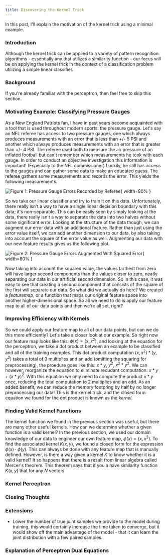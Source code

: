 ```yaml
---
title: Discovering the Kernel Trick
---
```


In this post, I'll explain the motivation of the kernel trick using a minimal example.

### Introduction
Although the kernel trick can be applied to a variety of pattern recognition algorithms - essentially any that utilizes a similarity function - our focus will be on applying the kernel trick in the context of a classification problem utilizing a simple linear classifier.

### Background
If you're already familiar with the perceptron, then feel free to skip this section. 

### Motivating Example: Classifying Pressure Gauges
As a New England Patriots fan, I have in past years become acquainted with a tool that is used throughout modern sports: the pressure gauge. Let's say an NFL referee has access to two pressure gauges, one which always produces measurements with an error that is less than +/- 5 PSI and another which always produces measurements with an error that is greater than +/- 4 PSI. The referee used both to measure the air pressure of an inflated football but can't remember which measurements he took with each gauge. In order to conduct an objective investigation this information is important! (Especially to the NFL commissioner) Luckily, he still has access to the gauges and can gather some data to make an educated guess. The referee gathers some measurements and records the error. This yields the following measurements.

![__Figure 1__: Pressure Gauge Errors Recorded by Referee](/resources/gauge_errors.png){ width=80% }

So we take our linear classifier and try to train it on this data. Unfortunately, there really isn't a way to have a single linear decision boundary with this data; it's non-separable. This can be easily seen by simply looking at the data, there really isn't a way to separate the data into two halves without some significant error. Looking at the structure of the data though, we can augment our error data with an additional feature. Rather than just using the error value itself, we can add another dimension to our data, by also taking into account the square of the error value as well. Augmenting our data with our new feature results gives us the following plot.

![__Figure 2__: Pressure Gauge Errors Augmented With Squared Error](/resources/gauge_errors_augmented.png){ width=80% }

Now taking into account the squared value, the values farthest from zero will have larger second components than the values closer to zero, neatly separating our data in our artificial second dimension. So in this case, it was easy to see that creating a second component that consists of the square of the first will separate our data. So what did we actually do here? We created a $feature map$, or a function that maps our original feature space into another higher-dimensional space. So all we need to do is apply our feature map to all of our data points and then we're all set, right?

### Improving Efficiency with Kernels
So we could apply our feature map to all of our data points, but can we do this more efficiently? Let's take a closer look at our example. So right now our feature map looks like this: $\phi(x)=(x, x^2)$, and looking at the equation for the perceptron, we take a dot product between an example to be classified and all of the training examples. This dot product computation $(x, x^2) * (y, y^2)$ takes a total of 3 multiplies and an add (omitting the squaring for preprocessing), the proedure goes like this: $x*y$, $y^2$, $x^2*y^2$. We can however, reorganize the equation to eliminate redudant computation: $x*y + (x*y)^2$.  With this equation we only need to compute the product $x*y$ once, reducing the total computation to 2 multiplies and an add. As an added benefit, we can reduce the memory footpring by half by no longer preprocessing our data! This is the kernel trick, and the closed form equation we found for the dot product is known as the $kernel$. 

### Finding Valid Kernel Functions
The kernel function we found in the previous section was useful, but there are many other useful kernels. How can we determine whether a given function is a valid kernel? In the previous section, we used our domain knowledge of our data to engineer our own feature map, $\phi(x)=(x, x^2)$. To find the associated kernel $K(x,y)$, we found a closed form for the expression $\phi(x) \cdot \phi(y)$. This can always be done with any feature map that is manually defined. However, is there a way given a kernel $K$ to know whether it is a valid kernel? 
It so happens that there is a result from linear algebra called Mercer's theorem.  This theorem says that if you a have similarity function $K(x,y)$ that for any $N$ vectors

### Kernel Perceptron



### Closing Thoughts

### Extensions

* Lower the number of true joint samples we provide to the model during training, this would certainly increase the time taken to converge, but it would show off the main advantage of the model - that it can learn the joint distribution with a few paired samples.

<script src="https://cdn.mathjax.org/mathjax/latest/MathJax.js?config=TeX-AMS-MML_HTMLorMML" type="text/javascript"></script>

### Explanation of Perceptron Dual Equations
